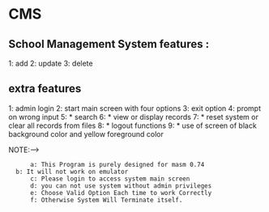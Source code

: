 # CMS
School Management System features :
------------------------------------------------
1: add
2: update
3: delete

extra features 
----------------------------------------------
1:  admin login
2:  start main screen with four options
3:  exit option 
4:  prompt on wrong input 
5:  * search 
6:  * view or display records 
7:  * reset system or clear all records from files 
8:  * logout functions
9:  * use of screen of black background color and yellow foreground  color


NOTE:-->

          a: This Program is purely designed for masm 0.74  
	  b: It will not work on emulator                  
          c: Please login to access system main screen     
          d: you can not use system without admin privileges 
          e: Choose Valid Option Each time to work Correctly 
          f: Otherwise System Will Terminate itself. 
